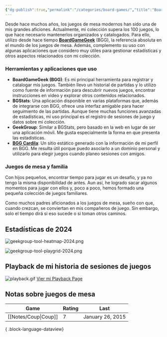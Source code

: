 ```yaml
---
{"dg-publish":true,"permalink":"/categories/board-games/","title":"Boardgames","tags":["categories"],"created":"2025-01-02T16:46:06.000-05:00","updated":"2025-03-11T10:42:52.469-05:00"}
---
```


Desde hace muchos años, los juegos de mesa modernos han sido una de mis grandes aficiones. Actualmente, mi colección supera los 100 juegos, lo que hace necesario mantenerlos organizados y catalogados. Para ello, utilizo desde hace tiempo **[BoardGameGeek](https://www.boardgamegeek.com/)** (BGG), la referencia absoluta en el mundo de los juegos de mesa. Además, complemento su uso con algunas aplicaciones que considero muy útiles para gestionar estadísticas y otros aspectos relacionados con mi colección.

### Herramientas y aplicaciones que uso

- **BoardGameGeek (BGG)**: Es mi principal herramienta para registrar y catalogar mis juegos. También llevo un historial de partidas y lo utilizo como fuente de información para descubrir nuevos juegos, encontrar instrucciones en video y explorar otros contenidos relacionados.
- **BGStats**: Una aplicación disponible en varias plataformas que, además de integrarse con BGG, ofrece una interfaz amigable para hacer seguimiento de las partidas. Aunque tiene muchas funciones avanzadas de estadísticas, mi uso principal es el registro de sesiones de juego y datos sobre mi colección.
- **GeekGroup**: Similar a BGStats, pero basado en la web en lugar de ser una aplicación móvil. Me gusta especialmente la forma en que presenta las estadísticas.
- **[BGG Cardila](https://bgg.cardila.com/)**: Un sitio estático generado con la información de mi perfil en BGG. Me resulta útil porque puedo asociarlo a un dominio personal y utilizarlo para elegir juegos cuando planeo sesiones con amigos.

### Juegos de mesa y familia

Con hijos pequeños, encontrar tiempo para jugar es un desafío, y ya no tengo la misma disponibilidad de antes. Aun así, he logrado sacar algunos momentos para jugar con ellos y, poco a poco, hemos formado una pequeña colección de juegos familiares.

Como muchos padres aficionados a los juegos de mesa, sueño con que, cuando crezcan, se conviertan en mis compañeros de juego. Sin embargo, solo el tiempo dirá si eso sucede o si toman otros caminos.

## Estadísticas de 2024
![geekgroup-tool-heatmap-2024.png](/img/user/Attachment/geekgroup-tool-heatmap-2024.png)

![geekgroup-tool-playgrid-2024.png](/img/user/Attachment/geekgroup-tool-playgrid-2024.png)

## Playback de mi historia de sesiones de juegos 
![playback.gif](/img/user/Attachment/playback.gif)
[Vier mi Playback Page](https://playback.geekgroup.app/cardila)



## Notas sobre juegos de mesa
| Game                    | Rating | Last             |
| ----------------------- | ------ | ---------------- |
| [[Notes/Coup\|Coup]] | 7      | January 26, 2015 |

{ .block-language-dataview}